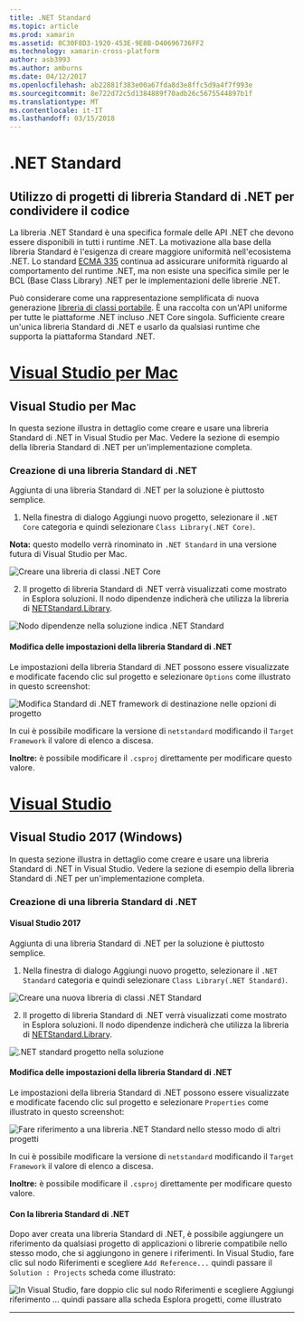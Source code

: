 ```yaml
---
title: .NET Standard
ms.topic: article
ms.prod: xamarin
ms.assetid: 8C30F8D3-1920-453E-9E8B-D40696736FF2
ms.technology: xamarin-cross-platform
author: asb3993
ms.author: amburns
ms.date: 04/12/2017
ms.openlocfilehash: ab22881f383e00a67fda8d3e8ffc5d9a4f7f993e
ms.sourcegitcommit: 8e722d72c5d1384889f70adb26c5675544897b1f
ms.translationtype: MT
ms.contentlocale: it-IT
ms.lasthandoff: 03/15/2018
---
```

# <a name="net-standard"></a>.NET Standard

## <a name="using-net-standard-library-projects-to-share-code"></a>Utilizzo di progetti di libreria Standard di .NET per condividere il codice

La libreria .NET Standard è una specifica formale delle API .NET che devono essere disponibili in tutti i runtime .NET. La motivazione alla base della libreria Standard è l'esigenza di creare maggiore uniformità nell'ecosistema .NET.
Lo standard [ECMA 335](https://github.com/dotnet/coreclr/blob/master/Documentation/project-docs/dotnet-standards.md) continua ad assicurare uniformità riguardo al comportamento del runtime .NET, ma non esiste una specifica simile per le BCL (Base Class Library) .NET per le implementazioni delle librerie .NET.

Può considerare come una rappresentazione semplificata di nuova generazione [libreria di classi portabile](https://msdn.microsoft.com/library/gg597391.aspx).
È una raccolta con un'API uniforme per tutte le piattaforme .NET incluso .NET Core singola. Sufficiente creare un'unica libreria Standard di .NET e usarlo da qualsiasi runtime che supporta la piattaforma Standard .NET.

# <a name="visual-studio-for-mactabvsmac"></a>[Visual Studio per Mac](#tab/vsmac)

## <a name="visual-studio-for-mac"></a>Visual Studio per Mac

In questa sezione illustra in dettaglio come creare e usare una libreria Standard di .NET in Visual Studio per Mac. Vedere la sezione di esempio della libreria Standard di .NET per un'implementazione completa.

### <a name="creating-a-net-standard-library"></a>Creazione di una libreria Standard di .NET

Aggiunta di una libreria Standard di .NET per la soluzione è piuttosto semplice.

1. Nella finestra di dialogo Aggiungi nuovo progetto, selezionare il `.NET Core` categoria e quindi selezionare `Class Library(.NET Core)`.

  **Nota:** questo modello verrà rinominato in `.NET Standard` in una versione futura di Visual Studio per Mac.

  ![Creare una libreria di classi .NET Core](net-standard-images/vsm01.png)

2. Il progetto di libreria Standard di .NET verrà visualizzati come mostrato in Esplora soluzioni. Il nodo dipendenze indicherà che utilizza la libreria di [NETStandard.Library](https://www.nuget.org/packages/NETStandard.Library/).

  ![Nodo dipendenze nella soluzione indica .NET Standard](net-standard-images/vsm02.png)

#### <a name="editing-net-standard-library-settings"></a>Modifica delle impostazioni della libreria Standard di .NET

Le impostazioni della libreria Standard di .NET possono essere visualizzate e modificate facendo clic sul progetto e selezionare `Options` come illustrato in questo screenshot:

![Modifica Standard di .NET framework di destinazione nelle opzioni di progetto](net-standard-images/vsm03.png)

In cui è possibile modificare la versione di `netstandard` modificando il `Target Framework` il valore di elenco a discesa.

**Inoltre:** è possibile modificare il `.csproj` direttamente per modificare questo valore.

# <a name="visual-studiotabvswin"></a>[Visual Studio](#tab/vswin)

## <a name="visual-studio-2017-windows"></a>Visual Studio 2017 (Windows)

In questa sezione illustra in dettaglio come creare e usare una libreria Standard di .NET in Visual Studio. Vedere la sezione di esempio della libreria Standard di .NET per un'implementazione completa.

### <a name="creating-a-net-standard-library"></a>Creazione di una libreria Standard di .NET

#### <a name="visual-studio-2017"></a>Visual Studio 2017

Aggiunta di una libreria Standard di .NET per la soluzione è piuttosto semplice.

1. Nella finestra di dialogo Aggiungi nuovo progetto, selezionare il `.NET Standard` categoria e quindi selezionare `Class Library(.NET Standard)`.

  ![](net-standard-images/vs01.png "Creare una nuova libreria di classi .NET Standard")

2. Il progetto di libreria Standard di .NET verrà visualizzati come mostrato in Esplora soluzioni. Il nodo dipendenze indicherà che utilizza la libreria di [NETStandard.Library](https://www.nuget.org/packages/NETStandard.Library/).

  ![](net-standard-images/vs02.png ".NET standard progetto nella soluzione")

#### <a name="editing-net-standard-library-settings"></a>Modifica delle impostazioni della libreria Standard di .NET

Le impostazioni della libreria Standard di .NET possono essere visualizzate e modificate facendo clic sul progetto e selezionare `Properties` come illustrato in questo screenshot:

![](net-standard-images/vs03.png "Fare riferimento a una libreria .NET Standard nello stesso modo di altri progetti")

In cui è possibile modificare la versione di `netstandard` modificando il `Target Framework` il valore di elenco a discesa.

**Inoltre:** è possibile modificare il `.csproj` direttamente per modificare questo valore.

#### <a name="using-net-standard-library"></a>Con la libreria Standard di .NET

Dopo aver creata una libreria Standard di .NET, è possibile aggiungere un riferimento da qualsiasi progetto di applicazioni o librerie compatibile nello stesso modo, che si aggiungono in genere i riferimenti. In Visual Studio, fare clic sul nodo Riferimenti e scegliere `Add Reference...` quindi passare il `Solution : Projects` scheda come illustrato:

![](net-standard-images/vs04.png "In Visual Studio, fare doppio clic sul nodo Riferimenti e scegliere Aggiungi riferimento … quindi passare alla scheda Esplora progetti, come illustrato")

-----

